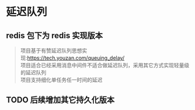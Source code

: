 # 延迟队列
## redis 包下为 redis 实现版本
> 项目基于有赞延迟队列思想实现:https://tech.youzan.com/queuing_delay/  
> 项目适合已经采用消息中间件不适合做延迟队列，采用其它方式实现轻量级的延迟队列  
> 项目支持细化单任务任一时间的延迟

## TODO 后续增加其它持久化版本